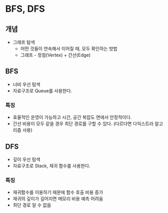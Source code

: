 # BFS, DFS

## 개념

- 그래프 탐색
  - 어떤 것들이 연속해서 이어질 때, 모두 확인하는 방법
  - 그래프 - 정점(Vertex) + 간선(Edge)

## BFS

- 너비 우선 탐색
- 자료구조로 Queue를 사용한다.

### 특징

- 효율적인 운영이 가능하고 시간, 공간 복잡도 면에서 안정적이다.
- 간선 비용이 모두 같을 경우 최단 경로를 구할 수 있다. (다르다면 다익스트라 알고리즘 사용)

## DFS

- 깊이 우선 탐색
- 자료구조로 Stack, 재귀 함수를 사용한다.

### 특징

- 재귀함수를 이용하기 때문에 함수 호출 비용 증가
- 재귀의 깊이가 깊어지면 메모리 비용 예측 어려움
- 최단 경로 알 수 없음
